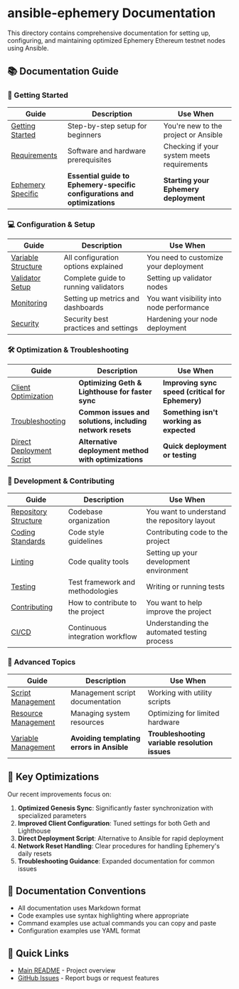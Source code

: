 # ansible-ephemery Documentation

This directory contains comprehensive documentation for setting up, configuring, and maintaining optimized Ephemery Ethereum testnet nodes using Ansible.

## 📚 Documentation Guide

### 🚀 Getting Started

| Guide | Description | Use When |
|-------|-------------|----------|
| [Getting Started](GETTING_STARTED.md) | Step-by-step setup for beginners | You're new to the project or Ansible |
| [Requirements](REQUIREMENTS.md) | Software and hardware prerequisites | Checking if your system meets requirements |
| [Ephemery Specific](EPHEMERY_SPECIFIC.md) | **Essential guide to Ephemery-specific configurations and optimizations** | **Starting your Ephemery deployment** |

### 💻 Configuration & Setup

| Guide | Description | Use When |
|-------|-------------|----------|
| [Variable Structure](VARIABLE_STRUCTURE.md) | All configuration options explained | You need to customize your deployment |
| [Validator Setup](VALIDATOR_README.md) | Complete guide to running validators | Setting up validator nodes |
| [Monitoring](MONITORING.md) | Setting up metrics and dashboards | You want visibility into node performance |
| [Security](SECURITY.md) | Security best practices and settings | Hardening your node deployment |

### 🛠️ Optimization & Troubleshooting

| Guide | Description | Use When |
|-------|-------------|----------|
| [Client Optimization](CLIENT_OPTIMIZATION.md) | **Optimizing Geth & Lighthouse for faster sync** | **Improving sync speed (critical for Ephemery)** |
| [Troubleshooting](TROUBLESHOOTING.md) | **Common issues and solutions, including network resets** | **Something isn't working as expected** |
| [Direct Deployment Script](../scripts/local/run-ephemery-local.sh) | **Alternative deployment method with optimizations** | **Quick deployment or testing** |

### 🧰 Development & Contributing

| Guide | Description | Use When |
|-------|-------------|----------|
| [Repository Structure](REPOSITORY_STRUCTURE.md) | Codebase organization | You want to understand the repository layout |
| [Coding Standards](CODING_STANDARDS.md) | Code style guidelines | Contributing code to the project |
| [Linting](LINTING.md) | Code quality tools | Setting up your development environment |
| [Testing](TESTING.md) | Test framework and methodologies | Writing or running tests |
| [Contributing](CONTRIBUTING.md) | How to contribute to the project | You want to help improve the project |
| [CI/CD](CI_CD.md) | Continuous integration workflow | Understanding the automated testing process |

### 📂 Advanced Topics

| Guide | Description | Use When |
|-------|-------------|----------|
| [Script Management](SCRIPT_MANAGEMENT.md) | Management script documentation | Working with utility scripts |
| [Resource Management](VARIABLE_STRUCTURE.md#resource-management) | Managing system resources | Optimizing for limited hardware |
| [Variable Management](VARIABLE_MANAGEMENT.md) | **Avoiding templating errors in Ansible** | **Troubleshooting variable resolution issues** |

## 🚀 Key Optimizations

Our recent improvements focus on:

1. **Optimized Genesis Sync**: Significantly faster synchronization with specialized parameters
2. **Improved Client Configuration**: Tuned settings for both Geth and Lighthouse
3. **Direct Deployment Script**: Alternative to Ansible for rapid deployment
4. **Network Reset Handling**: Clear procedures for handling Ephemery's daily resets
5. **Troubleshooting Guidance**: Expanded documentation for common issues

## 📝 Documentation Conventions

- All documentation uses Markdown format
- Code examples use syntax highlighting where appropriate
- Command examples use actual commands you can copy and paste
- Configuration examples use YAML format

## 🔗 Quick Links

- [Main README](../README.md) - Project overview
- [GitHub Issues](https://github.com/hydepwns/ansible-ephemery/issues) - Report bugs or request features
